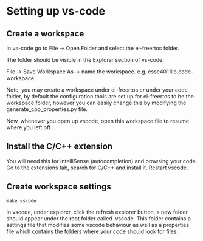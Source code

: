 # Setting up vs-code

## Create a workspace

In vs-code go to File -> Open Folder and select the ei-freertos folder.

The folder should be visible in the Explorer section of vs-code.

File -> Save Workspace As -> name the workspace. e.g. csse4011lib.code-workspace

Note, you may create a workspace under ei-freertos or under your code folder, by default the configuration tools are set up for ei-freertos to be the workspace folder, however you can easily change this by modifying the generate_cpp_properties.py file. 

Now, whenever you open up vscode, open this workspace file to resume where you left off.

## Install the C/C++ extension

You will need this for IntelliSense (autocompletion) and browsing your code. Go to the extensions tab, search for C/C++ and install it. Restart vscode.

## Create workspace settings

```
make vscode
```
In vscode, under explorer, click the refresh explorer button, a new folder should appear under the root folder called .vscode. This folder contains a settings file that modifies some vscode behaviour as well as a properties file which contains the folders where your code should look for files.
